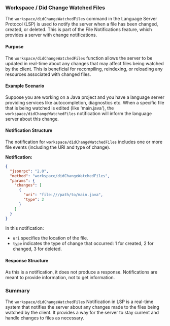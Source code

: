 ### Workspace / Did Change Watched Files

The `workspace/didChangeWatchedFiles` command in the Language Server Protocol (LSP) is used to notify the server when a file has been changed, created, or deleted. This is part of the File Notifications feature, which provides a server with change notifications.

#### Purpose

The `workspace/didChangeWatchedFiles` function allows the server to be updated in real-time about any changes that may affect files being watched by the client. This is beneficial for recompiling, reindexing, or reloading any resources associated with changed files.

#### Example Scenario

Suppose you are working on a Java project and you have a language server providing services like autocompletion, diagnostics etc. When a specific file that is being watched is edited (like 'main.java'), the `workspace/didChangeWatchedFiles` notification will inform the language server about this change.

#### Notification Structure

The notification for `workspace/didChangeWatchedFiles` includes one or more file events (including the URI and type of change).

**Notification:**

```json
{
  "jsonrpc": "2.0",
  "method": "workspace/didChangeWatchedFiles",
  "params": {
    "changes": [
      {
        "uri": "file:///path/to/main.java",
        "type": 2
      }
    ]
  }
}
```

In this notification:
- `uri` specifies the location of the file.
- `type` indicates the type of change that occurred: 1 for created, 2 for changed, 3 for deleted.

#### Response Structure

As this is a notification, it does not produce a response. Notifications are meant to provide information, not to get information. 

### Summary

The `workspace/didChangeWatchedFiles` Notification in LSP is a real-time system that notifies the server about any changes made to the files being watched by the client. It provides a way for the server to stay current and handle changes to files as necessary.